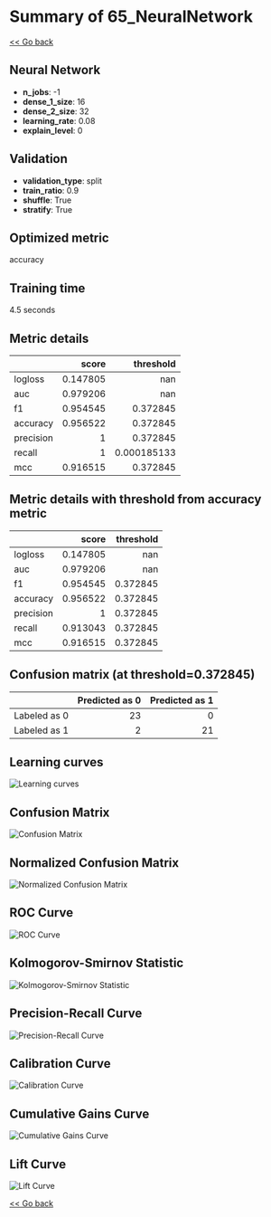 # Summary of 65_NeuralNetwork

[<< Go back](../README.md)


## Neural Network
- **n_jobs**: -1
- **dense_1_size**: 16
- **dense_2_size**: 32
- **learning_rate**: 0.08
- **explain_level**: 0

## Validation
 - **validation_type**: split
 - **train_ratio**: 0.9
 - **shuffle**: True
 - **stratify**: True

## Optimized metric
accuracy

## Training time

4.5 seconds

## Metric details
|           |    score |     threshold |
|:----------|---------:|--------------:|
| logloss   | 0.147805 | nan           |
| auc       | 0.979206 | nan           |
| f1        | 0.954545 |   0.372845    |
| accuracy  | 0.956522 |   0.372845    |
| precision | 1        |   0.372845    |
| recall    | 1        |   0.000185133 |
| mcc       | 0.916515 |   0.372845    |


## Metric details with threshold from accuracy metric
|           |    score |   threshold |
|:----------|---------:|------------:|
| logloss   | 0.147805 |  nan        |
| auc       | 0.979206 |  nan        |
| f1        | 0.954545 |    0.372845 |
| accuracy  | 0.956522 |    0.372845 |
| precision | 1        |    0.372845 |
| recall    | 0.913043 |    0.372845 |
| mcc       | 0.916515 |    0.372845 |


## Confusion matrix (at threshold=0.372845)
|              |   Predicted as 0 |   Predicted as 1 |
|:-------------|-----------------:|-----------------:|
| Labeled as 0 |               23 |                0 |
| Labeled as 1 |                2 |               21 |

## Learning curves
![Learning curves](learning_curves.png)
## Confusion Matrix

![Confusion Matrix](confusion_matrix.png)


## Normalized Confusion Matrix

![Normalized Confusion Matrix](confusion_matrix_normalized.png)


## ROC Curve

![ROC Curve](roc_curve.png)


## Kolmogorov-Smirnov Statistic

![Kolmogorov-Smirnov Statistic](ks_statistic.png)


## Precision-Recall Curve

![Precision-Recall Curve](precision_recall_curve.png)


## Calibration Curve

![Calibration Curve](calibration_curve_curve.png)


## Cumulative Gains Curve

![Cumulative Gains Curve](cumulative_gains_curve.png)


## Lift Curve

![Lift Curve](lift_curve.png)



[<< Go back](../README.md)
